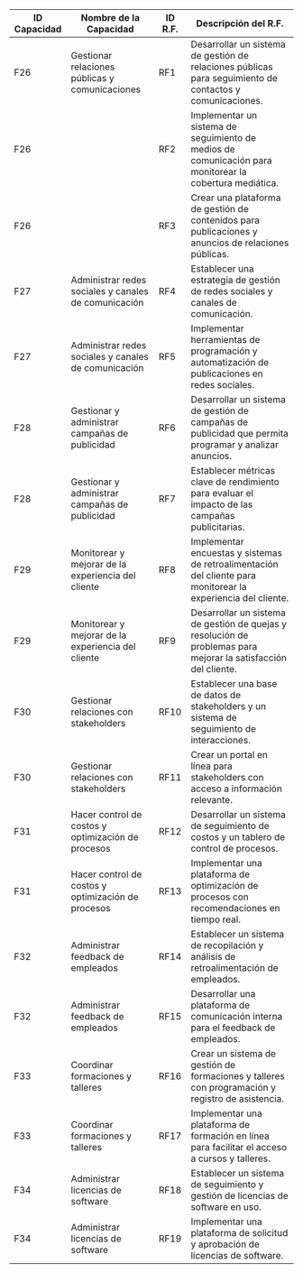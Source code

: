 

| ID Capacidad | Nombre de la Capacidad                               | ID R.F. | Descripción del R.F.                                  |
|--------------|----------------------------------------------------|---------|-----------------------------------------------------|
| F26          | Gestionar relaciones públicas y comunicaciones    | RF1     | Desarrollar un sistema de gestión de relaciones públicas para seguimiento de contactos y comunicaciones. |
| F26          |                                                   | RF2     | Implementar un sistema de seguimiento de medios de comunicación para monitorear la cobertura mediática. |
| F26          |                                                   | RF3     | Crear una plataforma de gestión de contenidos para publicaciones y anuncios de relaciones públicas. |
| F27          | Administrar redes sociales y canales de comunicación | RF4     | Establecer una estrategia de gestión de redes sociales y canales de comunicación. |
| F27          | Administrar redes sociales y canales de comunicación | RF5     | Implementar herramientas de programación y automatización de publicaciones en redes sociales. |
| F28          | Gestionar y administrar campañas de publicidad     | RF6     | Desarrollar un sistema de gestión de campañas de publicidad que permita programar y analizar anuncios. |
| F28          | Gestionar y administrar campañas de publicidad     | RF7     | Establecer métricas clave de rendimiento para evaluar el impacto de las campañas publicitarias. |
| F29          | Monitorear y mejorar de la experiencia del cliente  | RF8     | Implementar encuestas y sistemas de retroalimentación del cliente para monitorear la experiencia del cliente. |
| F29          | Monitorear y mejorar de la experiencia del cliente  | RF9     | Desarrollar un sistema de gestión de quejas y resolución de problemas para mejorar la satisfacción del cliente. |
| F30          | Gestionar relaciones con stakeholders                | RF10    | Establecer una base de datos de stakeholders y un sistema de seguimiento de interacciones. |
| F30          | Gestionar relaciones con stakeholders                | RF11    | Crear un portal en línea para stakeholders con acceso a información relevante. |
| F31          | Hacer control de costos y optimización de procesos  | RF12    | Desarrollar un sistema de seguimiento de costos y un tablero de control de procesos. |
| F31          | Hacer control de costos y optimización de procesos  | RF13    | Implementar una plataforma de optimización de procesos con recomendaciones en tiempo real. |
| F32          | Administrar feedback de empleados                   | RF14    | Establecer un sistema de recopilación y análisis de retroalimentación de empleados. |
| F32          | Administrar feedback de empleados                   | RF15    | Desarrollar una plataforma de comunicación interna para el feedback de empleados. |
| F33          | Coordinar formaciones y talleres                     | RF16    | Crear un sistema de gestión de formaciones y talleres con programación y registro de asistencia. |
| F33          | Coordinar formaciones y talleres                     | RF17    | Implementar una plataforma de formación en línea para facilitar el acceso a cursos y talleres. |
| F34          | Administrar licencias de software                    | RF18    | Establecer un sistema de seguimiento y gestión de licencias de software en uso. |
| F34          | Administrar licencias de software                    | RF19    | Implementar una plataforma de solicitud y aprobación de licencias de software. |

